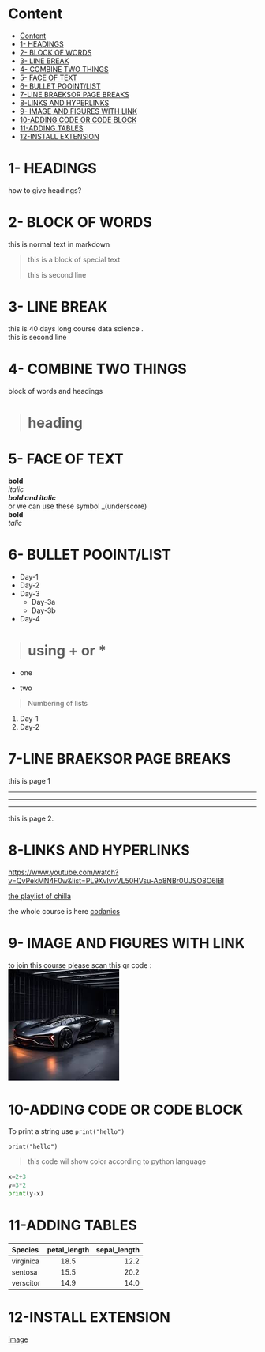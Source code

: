# Content
- [Content](#content)
- [1- HEADINGS](#1--headings)
- [2- BLOCK OF WORDS](#2--block-of-words)
- [3- LINE BREAK](#3--line-break)
- [4- COMBINE TWO THINGS](#4--combine-two-things)
- [5- FACE OF TEXT](#5--face-of-text)
- [6- BULLET POOINT/LIST](#6--bullet-poointlist)
- [7-LINE BRAEKSOR PAGE BREAKS](#7-line-braeksor-page-breaks)
- [8-LINKS AND HYPERLINKS](#8-links-and-hyperlinks)
- [9- IMAGE AND FIGURES WITH LINK](#9--image-and-figures-with-link)
- [10-ADDING CODE OR CODE BLOCK](#10-adding-code-or-code-block)
- [11-ADDING TABLES](#11-adding-tables)
- [12-INSTALL EXTENSION](#12-install-extension)

# 1- HEADINGS
how to give headings?

# 2- BLOCK OF WORDS
this is normal text in markdown 
> this is a block of special text
> 
> this is second line 
> 
# 3- LINE BREAK
this is 40 days long course data science .\
this is second line

# 4- COMBINE TWO THINGS
block of words and headings
> # heading

# 5- FACE OF TEXT 
**bold**\
*italic*\
***bold and italic***\
or we can use these symbol _(underscore)\
__bold__\
_talic_ 

# 6- BULLET POOINT/LIST
- Day-1
- Day-2
- Day-3
    - Day-3a
    - Day-3b
- Day-4
> #  using + or *
+ one
* two
> Numbering of lists
1. Day-1
2. Day-2
   
# 7-LINE BRAEKSOR PAGE BREAKS
this is page 1

---
___
***

this is page 2.
# 8-LINKS AND HYPERLINKS
<https://www.youtube.com/watch?v=QvPekMN4F0w&list=PL9XvIvvVL50HVsu-Ao8NBr0UJSO8O6lBI>

[the playlist of chilla](https://www.youtube.com/watch?v=QvPekMN4F0w&list=PL9XvIvvVL50HVsu-Ao8NBr0UJSO8O6lBI)

[codanics]:https://www.youtube.com/watch?v=QvPekMN4F0w&list=PL9XvIvvVL50HVsu-Ao8NBr0UJSO8O6lBI

the whole course is here [codanics]

# 9- IMAGE AND FIGURES WITH LINK
to join this course please scan this qr code :\
![qr](qr.png)

# 10-ADDING CODE OR CODE BLOCK
To print a string use `print("hello")`
```
print("hello")
```
> this code wil show color according to python language
```python
x=2+3
y=3*2
print(y-x)
```

# 11-ADDING TABLES

Species    | petal_length | sepal_length
| :---------  | :----------:   | ---------:
 virginica | 18.5         | 12.2
 sentosa   | 15.5         | 20.2
 verscitor | 14.9         | 14.0

 # 12-INSTALL EXTENSION
[image](qr.png)